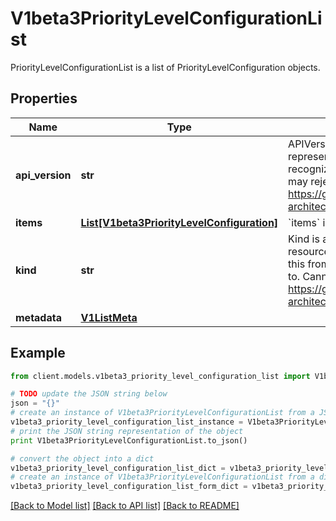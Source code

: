 # V1beta3PriorityLevelConfigurationList

PriorityLevelConfigurationList is a list of PriorityLevelConfiguration objects.

## Properties
Name | Type | Description | Notes
------------ | ------------- | ------------- | -------------
**api_version** | **str** | APIVersion defines the versioned schema of this representation of an object. Servers should convert recognized schemas to the latest internal value, and may reject unrecognized values. More info: https://git.k8s.io/community/contributors/devel/sig-architecture/api-conventions.md#resources | [optional] 
**items** | [**List[V1beta3PriorityLevelConfiguration]**](V1beta3PriorityLevelConfiguration.md) | &#x60;items&#x60; is a list of request-priorities. | 
**kind** | **str** | Kind is a string value representing the REST resource this object represents. Servers may infer this from the endpoint the client submits requests to. Cannot be updated. In CamelCase. More info: https://git.k8s.io/community/contributors/devel/sig-architecture/api-conventions.md#types-kinds | [optional] 
**metadata** | [**V1ListMeta**](V1ListMeta.md) |  | [optional] 

## Example

```python
from client.models.v1beta3_priority_level_configuration_list import V1beta3PriorityLevelConfigurationList

# TODO update the JSON string below
json = "{}"
# create an instance of V1beta3PriorityLevelConfigurationList from a JSON string
v1beta3_priority_level_configuration_list_instance = V1beta3PriorityLevelConfigurationList.from_json(json)
# print the JSON string representation of the object
print V1beta3PriorityLevelConfigurationList.to_json()

# convert the object into a dict
v1beta3_priority_level_configuration_list_dict = v1beta3_priority_level_configuration_list_instance.to_dict()
# create an instance of V1beta3PriorityLevelConfigurationList from a dict
v1beta3_priority_level_configuration_list_form_dict = v1beta3_priority_level_configuration_list.from_dict(v1beta3_priority_level_configuration_list_dict)
```
[[Back to Model list]](../README.md#documentation-for-models) [[Back to API list]](../README.md#documentation-for-api-endpoints) [[Back to README]](../README.md)


